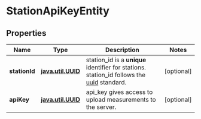 
# StationApiKeyEntity

## Properties
Name | Type | Description | Notes
------------ | ------------- | ------------- | -------------
**stationId** | [**java.util.UUID**](java.util.UUID.md) | station_id is a __unique__ identifier for stations.   station_id follows the [uuid](https://en.wikipedia.org/wiki/Universally_unique_identifier) standard.  |  [optional]
**apiKey** | [**java.util.UUID**](java.util.UUID.md) | api_key gives access to upload measurements to the server.    |  [optional]



